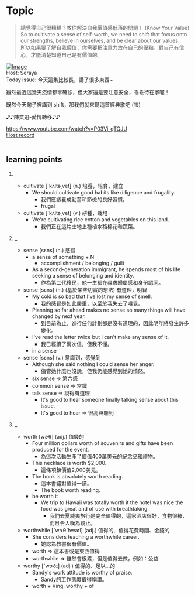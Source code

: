 # Topic

> 總覺得自己很糟糕？教你解決自我價值感低落的問題！ (Know Your Value) <br>
> So to cultivate a sense of self-worth, we need to shift that focus onto our strengths, believe in ourselves, and be clear about our values. <br>
> 所以如果要了解自我價值，你需要把注意力放在自己的優點，對自己有信心，才能清楚知道自己是有價值的。 <br>

[![Image](https://cdn.voicetube.com/assets/thumbnails/m_uDrH9a1ng.jpg)](https://www.youtube.com/embed/m_uDrH9a1ng?rel=0&showinfo=0&cc_load_policy=0&controls=1&autoplay=1&iv_load_policy=3&playsinline=1&wmode=transparent&start=185&end=194&enablejsapi=1&origin=https://tw.voicetube.com&widgetid=1)<br>
Host: Seraya
<br>Today issue: 今天這集比較長，講了很多東西~

雖然最近這幾天疫情都零確診，但大家還是要注意安全，乖乖待在家喔！

既然今天句子裡講到 shift，那我們就來聽這首經典歌吧 (咦)

♪♪陳奕迅-愛情轉移♪♪

https://www.youtube.com/watch?v=P03Vi_qTQJU
<br>
[Host record](https://cdn.voicetube.com/tmp/everyday_records/seraya.chen/4136.mp3)
<br><br>
## learning points
1. _
	* cultivate  [ˋkʌltə͵vet] (n.) 培養，培育，建立
		- We should cultivate good habits like diligence and frugality.
			+ 我們應該養成勤奮和節儉的良好習慣。
			+ frugal
	* cultivate  [ˋkʌltə͵vet] (v.) 耕種，栽培
		- We're cultivating rice cotton and vegetables on this land.
			+ 我們正在這片土地上種植水稻棉花和蔬菜。

2. _
	* sense [sɛns] (n.) 感官
		- a sense of something + N
			+ accomplishment / belonging / guilt
		- As a second-generation immigrant, he spends most of his life seeking a sense of belonging and identity.
			+ 作為第二代移民，他一生都在尋求歸屬感和身份認同。
	* sense [sɛns] (n.) (基於某些切實的想法) 有道理，明智
		- My cold is so bad that I've lost my sense of smell.
			+ 我的感冒是如此嚴重，以至於我失去了嗅覺。
		- Planning so far ahead makes no sense so many things will have changed by next year.
			+ 到目前為止，進行任何計劃都是沒有道理的，因此明年將發生許多變化。
		- I've read the letter twice but I can't make any sense of it.
			+ 我已經讀了兩次信，但我不懂。
		- in a sense
	* sense [sɛns] (v.) 意識到，感覺到
		- Although she said nothing I could sense her anger.
			+ 儘管她什麼也沒說，但我仍能感覺到她的憤怒。
		- six sense => 第六感
		- common sense => 常識
		- talk sense => 說得有道理
			+ It's good to hear someone finally talking sense about this issue.
			+ It's good to hear => 很高興聽到

3. _
	* worth  [wɝθ] (adj.) 值錢的
		- Four million dollars worth of souvenirs and gifts have been produced for the event.
			+ 為這次活動生產了價值400萬美元的紀念品和禮物。
		- This necklace is worth $2,000.
			+ 這條項鍊價值2,000美元。
		- The book is absolutely worth reading.
			+ 這本書絕對值得一讀。
			+ The book worth reading.
		- be worth it
			+ We trip to Hawaii was totally worth it the hotel was nice the food was great and of use with breathtaking.
				+ 我們去夏威夷旅行是完全值得的，這家酒店很好，食物很棒，而且令人嘆為觀止。
	* worthwhile  [ˋwɝθˋhwaɪl] (adj.) 值得的、值得花費時間、金錢的
		- She considers teaching a worthwhile career.
			+ 她認為教書很有價值。
		- worth => 這本書或是東西值得
		- worthwhile => 雖然會很累，但是值得去做，例如：公益
	* worthy  [ˋwɝðɪ] (adj.) 值得的、足以…的
		- Sandy's work attitude is worthy of praise.
			+ Sandy的工作態度值得稱讚。
		- worth + Ving, worthy + of
